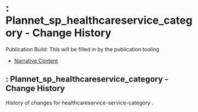 # : Plannet\_sp\_healthcareservice\_category - Change History

Publication Build: This will be filled in by the publication tooling

* [Narrative Content](SearchParameter-healthcareservice-service-category.html)

## : Plannet\_sp\_healthcareservice\_category - Change History

History of changes for healthcareservice-service-category .